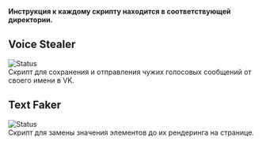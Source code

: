 **Инструкция к каждому скрипту находится в соответствующей директории.**

## Voice Stealer
<div align="left">
 <img alt="Status" src="https://img.shields.io/badge/Status-Active-green">
</div>
Скрипт для сохранения и отправления чужих голосовых сообщений от своего имени в VK.

## Text Faker
<div align="left">
 <img alt="Status" src="https://img.shields.io/badge/Status-Active-green">
</div>
Скрипт для замены значения элементов до их рендеринга на странице.

